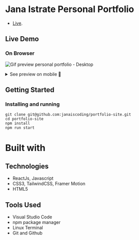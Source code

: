 # Jana Istrate Personal Portfolio

- [Live](https://jana-istrate.vercel.app/).

## Live Demo

### On Browser

![Gif preview personal portfolio - Desktop](https://github.com/janaiscoding/portfolio-site/blob/main/public/assets/portfolio-desktop.gif)

<details>
<summary> See preview on mobile 📱 </summary>
<br>

![Gif preview personal portfolio - Mobile](https://github.com/janaiscoding/portfolio-site/blob/main/public/assets/portfolio-mobile.gif)
</details>

## Getting Started

### Installing and running

```
git clone git@github.com:janaiscoding/portfolio-site.git
cd portfolio-site
npm install
npm run start
```

# Built with

## Technologies 

- ReactJs, Javascript
- CSS3, TailwindCSS, Framer Motion
- HTML5

## Tools Used

- Visual Studio Code
- npm package manager
- Linux Terminal
- Git and Github

